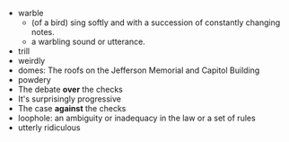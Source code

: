 * warble
  * (of a bird) sing softly and with a succession of constantly changing notes.
  * a warbling sound or utterance.
* trill
* weirdly
* domes: The roofs on the Jefferson Memorial and Capitol Building
* powdery
* The debate **over** the checks
* It's surprisingly progressive
* The case **against** the checks
* loophole: an ambiguity or inadequacy in the law or a set of rules
* utterly ridiculous
